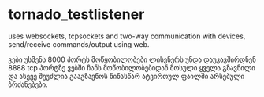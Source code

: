 # tornado_testlistener
uses websockets, tcpsockets and two-way communication with devices, send/receive commands/output using web.

ვები უსმენს 8000 პორტს
მოწყობილობები ლისენერს უნდა დაუკავშირდნენ 8888 tcp პორტზე
ვებში ჩანს მოწობილობებიდან მოსული ყველა გზავნილი და ასევე შეუძლია გააგზავნოს წინასწარ ატვირთულ ფაილში არსებული ბრძანებები. 
